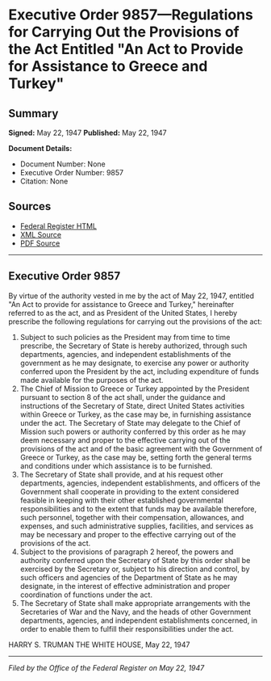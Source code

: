 # Executive Order 9857—Regulations for Carrying Out the Provisions of the Act Entitled "An Act to Provide for Assistance to Greece and Turkey"

## Summary

**Signed:** May 22, 1947
**Published:** May 22, 1947

**Document Details:**
- Document Number: None
- Executive Order Number: 9857
- Citation: None

## Sources
- [Federal Register HTML](https://www.presidency.ucsb.edu/documents/executive-order-9857-regulations-for-carrying-out-the-provisions-the-act-entitled-act)
- [XML Source](None)
- [PDF Source](None)

---

## Executive Order 9857

By virtue of the authority vested in me by the act of May 22, 1947, entitled "An Act to provide for assistance to Greece and Turkey," hereinafter referred to as the act, and as President of the United States, I hereby prescribe the following regulations for carrying out the provisions of the act:
1. Subject to such policies as the President may from time to time prescribe, the Secretary of State is hereby authorized, through such departments, agencies, and independent establishments of the government as he may designate, to exercise any power or authority conferred upon the President by the act, including expenditure of funds made available for the purposes of the act.
2. The Chief of Mission to Greece or Turkey appointed by the President pursuant to section 8 of the act shall, under the guidance and instructions of the Secretary of State, direct United States activities within Greece or Turkey, as the case may be, in furnishing assistance under the act. The Secretary of State may delegate to the Chief of Mission such powers or authority conferred by this order as he may deem necessary and proper to the effective carrying out of the provisions of the act and of the basic agreement with the Government of Greece or Turkey, as the case may be, setting forth the general terms and conditions under which assistance is to be furnished.
3. The Secretary of State shall provide, and at his request other departments, agencies, independent establishments, and officers of the Government shall cooperate in providing to the extent considered feasible in keeping with their other established governmental responsibilities and to the extent that funds may be available therefore, such personnel, together with their compensation, allowances, and expenses, and such administrative supplies, facilities, and services as may be necessary and proper to the effective carrying out of the provisions of the act.
4. Subject to the provisions of paragraph 2 hereof, the powers and authority conferred upon the Secretary of State by this order shall be exercised by the Secretary or, subject to his direction and control, by such officers and agencies of the Department of State as he may designate, in the interest of effective administration and proper coordination of functions under the act.
5. The Secretary of State shall make appropriate arrangements with the Secretaries of War and the Navy, and the heads of other Government departments, agencies, and independent establishments concerned, in order to enable them to fulfill their responsibilities under the act.

HARRY S. TRUMAN
THE WHITE HOUSE,
May 22, 1947

---

*Filed by the Office of the Federal Register on May 22, 1947*
